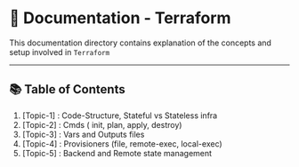 # 📁 Documentation - Terraform 

This documentation directory contains explanation of the concepts and setup involved in `Terraform`

---

## 📚 Table of Contents
1. [Topic-1] : Code-Structure, Stateful vs Stateless infra
2. [Topic-2] : Cmds ( init, plan, apply, destroy)
3. [Topic-3] : Vars and Outputs files
4. [Topic-4] : Provisioners (file, remote-exec, local-exec)
5. [Topic-5] : Backend and Remote state management